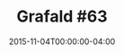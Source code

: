 ---
title: "Grafald #63"
type: "image"
date: 2015-11-04T00:00:00-04:00
draft: false
categories: ["Projects"]
image_path: "../img/2015/63.png"
alt_text: ""
is_subpage: true
---
